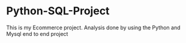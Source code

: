 # Python-SQL-Project
This is my Ecommerce project.
Analysis done by using the Python and Mysql end to end project

